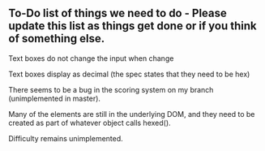 To-Do list of things we need to do - Please update this list as things get done or if you think of something else.
--------------------------------------------------------------------------------

Text boxes do not change the input when change

Text boxes display as decimal (the spec states that they need to be hex)

There seems to be a bug in the scoring system on my branch (unimplemented in master).

Many of the elements are still in the underlying DOM, and they need to be created as part of whatever object calls hexed().

Difficulty remains unimplemented.

